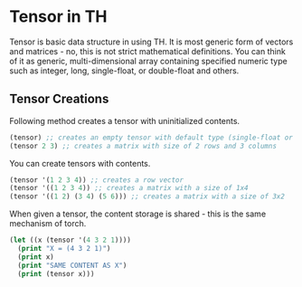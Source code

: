 # Tensor in TH

Tensor is basic data structure in using TH. It is most generic form of vectors and matrices - no,
this is not strict mathematical definitions. You can think of it as generic, multi-dimensional
array containing specified numeric type such as integer, long, single-float, or double-float and
others.

## Tensor Creations

Following method creates a tensor with uninitialized contents.

```lisp
(tensor) ;; creates an empty tensor with default type (single-float or 32bit float)
(tensor 2 3) ;; creates a matrix with size of 2 rows and 3 columns
```

You can create tensors with contents.

```lisp
(tensor '(1 2 3 4)) ;; creates a row vector
(tensor '((1 2 3 4)) ;; creates a matrix with a size of 1x4
(tensor '((1 2) (3 4) (5 6))) ;; creates a matrix with a size of 3x2
```

When given a tensor, the content storage is shared - this is the same mechanism of torch.

```lisp
(let ((x (tensor '(4 3 2 1))))
  (print "X = (4 3 2 1)")
  (print x)
  (print "SAME CONTENT AS X")
  (print (tensor x)))
```
